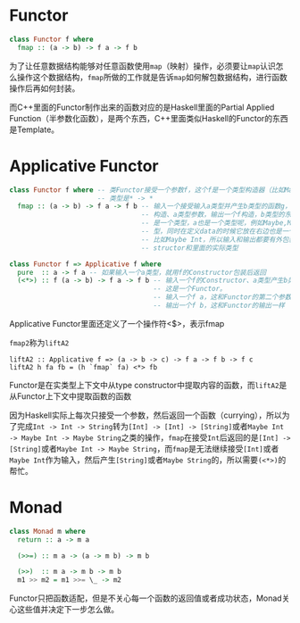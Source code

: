 # Functor

```Haskell
class Functor f where
  fmap :: (a -> b) -> f a -> f b
```

为了让任意数据结构能够对任意函数使用`map`（映射）操作，必须要让`map`认识怎么操作这个数据结构，`fmap`所做的工作就是告诉`map`如何解包数据结构，进行函数操作后再如何封装。

而C++里面的Functor制作出来的函数对应的是Haskell里面的Partial Applied Function（半参数化函数），是两个东西，C++里面类似Haskell的Functor的东西是Template。

# Applicative Functor

```Haskell
class Functor f where -- 类Functor接受一个参数f，这个f是一个类型构造器（比如Maybe)，它的
                      -- 类型是* -> *
  fmap :: (a -> b) -> f a -> f b -- 输入一个接受输入a类型并产生b类型的函数g，和一个接受f
                                 -- 构造、a类型参数，输出一个f构造，b类型的东西，为什么f
                                 -- 是一个类型，a也是一个类型呢，例如Maybe,Maybe是一个类
                                 -- 型，同时在定义data的时候它放在右边也是一个Constructor
                                 -- 比如Maybe Int，所以输入和输出都要有外包装类型的Con
                                 -- structor和里面的实际类型

class Functor f => Applicative f where
  pure  :: a -> f a -- 如果输入一个a类型，就用f的Constructor包装后返回
  (<*>) :: f (a -> b) -> f a -> f b -- 输入一个f的Constructor、a类型产生b类型的函数，
                                    -- 这是一个Functor。
                                    -- 输入一个f a，这和Functor的第二个参数一样
                                    -- 输出一个f b，这和Functor的输出一样
```

Applicative Functor里面还定义了一个操作符<$>，表示fmap

`fmap2`称为`liftA2`

```Hasekll
liftA2 :: Applicative f => (a -> b -> c) -> f a -> f b -> f c
liftA2 h fa fb = (h `fmap` fa) <*> fb
```

Functor是在实类型上下文中从type constructor中提取内容的函数，而`liftA2`是从Functor上下文中提取函数的函数

因为Haskell实际上每次只接受一个参数，然后返回一个函数（currying），所以为了完成`Int -> Int -> String`转为`[Int] -> [Int] -> [String]`或者`Maybe Int -> Maybe Int -> Maybe String`之类的操作，`fmap`在接受`Int`后返回的是`[Int] -> [String]`或者`Maybe Int -> Maybe String`，而`fmap`是无法继续接受`[Int]`或者`Maybe Int`作为输入，然后产生`[String]`或者`Maybe String`的，所以需要`(<*>)`的帮忙。

# Monad

```Haskell
class Monad m where
  return :: a -> m a

  (>>=) :: m a -> (a -> m b) -> m b

  (>>)  :: m a -> m b -> m b
  m1 >> m2 = m1 >>= \_ -> m2
```

Functor只把函数适配，但是不关心每一个函数的返回值或者成功状态，Monad关心这些值并决定下一步怎么做。
